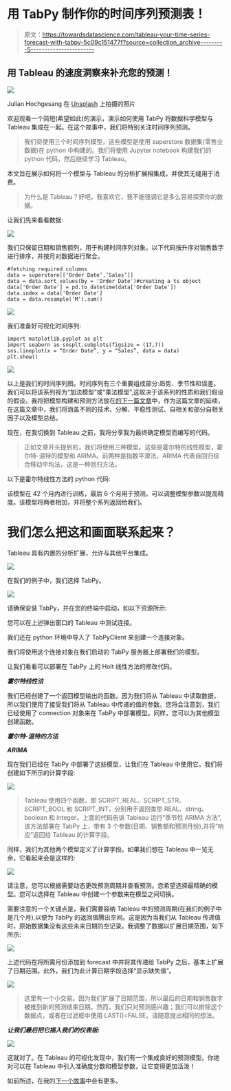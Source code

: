 # 用 TabPy 制作你的时间序列预测表！

> 原文：<https://towardsdatascience.com/tableau-your-time-series-forecast-with-tabpy-5c09c151477f?source=collection_archive---------5----------------------->

## 用 Tableau 的速度洞察来补充您的预测！

![](img/861fd249608de8ee06b1d406c86abe1a.png)

Julian Hochgesang 在 [Unsplash](https://unsplash.com?utm_source=medium&utm_medium=referral) 上拍摄的照片

欢迎观看一个简短(希望如此)的演示，演示如何使用 TabPy 将数据科学模型与 Tableau 集成在一起。在这个故事中，我们将特别关注时间序列预测。

> 我们将使用三个时间序列模型，这些模型是使用 superstore 数据集(零售业数据)在 python 中构建的。我们将使用 Jupyter notebook 构建我们的 python 代码，然后继续学习 Tableau。

本文旨在展示如何将一个模型与 Tableau 的分析扩展相集成，并使其无缝用于消费。

> 为什么是 Tableau？好吧，我喜欢它，我不能强调它是多么容易探索你的数据。

让我们先来看看数据:

![](img/47b008c0d4a986f2d6de629c006201ea.png)

我们只保留日期和销售额列，用于构建时间序列对象。以下代码按升序对销售数字进行排序，并按月对数据进行聚合。

```
#fetching required columns
data = superstore[[‘Order Date’,’Sales’]] 
data = data.sort_values(by = 'Order Date')#creating a ts object
data['Order Date'] = pd.to_datetime(data['Order Date'])
data.index = data['Order Date']
data = data.resample('M').sum()
```

![](img/8f95789a3f1c0b15f2b38107dd1753b1.png)

我们准备好可视化时间序列:

```
import matplotlib.pyplot as plt
import seaborn as snsplt.subplots(figsize = (17,7))
sns.lineplot(x = “Order Date”, y = “Sales”, data = data)
plt.show()
```

![](img/0189ad75e4fa27bcd8c58f3f3b8b93bc.png)

以上是我们的时间序列图。时间序列有三个重要组成部分:趋势、季节性和误差。我们可以将该系列视为“加法模型”或“乘法模型”,这取决于该系列的性质和我们假设的假设。我将把模型构建和预测方法放在[的下一篇文章](/a-blueprint-for-time-series-9f865609bfa2)中，作为这篇文章的延续，在这篇文章中，我们将涵盖不同的技术、分解、平稳性测试、自相关和部分自相关因子以及模型总结。

现在，在我切换到 Tableau 之前，我将分享我为最终确定模型而编写的代码。

> 正如文章开头提到的，我们将使用三种模型。这些是霍尔特的线性模型，霍尔特-温特的模型和 ARIMA。前两种是指数平滑法，ARIMA 代表自回归综合移动平均法，这是一种回归方法。

以下是霍尔特线性方法的 python 代码:

该模型在 42 个月内进行训练，最后 6 个月用于预测。可以调整模型参数以提高精度。该模型将两者相加，并将整个系列返回给我们。

# 我们怎么把这和画面联系起来？

Tableau 具有内置的分析扩展，允许与其他平台集成。

![](img/463b692f32eeea9638368dada36797d5.png)

在我们的例子中，我们选择 TabPy。

![](img/c8fa3aebb28edf845ce7e7140f5d5316.png)

请确保安装 TabPy，并在您的终端中启动，如以下资源所示:

  

您可以在上述弹出窗口的 Tableau 中测试连接。

我们还在 python 环境中导入了 TabPyClient 来创建一个连接对象。

我们将使用这个连接对象在我们启动的 TabPy 服务器上部署我们的模型。

让我们看看可以部署在 TabPy 上的 Holt 线性方法的修改代码。

***霍尔特线性法***

我们已经创建了一个返回模型输出的函数。因为我们将从 Tableau 中读取数据，所以我们使用了接受我们将从 Tableau 中传递的值的参数。您将会注意到，我们已经使用了 connection 对象来在 TabPy 中部署模型。同样，您可以为其他模型创建函数。

***霍尔特-温特的方法***

***ARIMA***

现在我们已经在 TabPy 中部署了这些模型，让我们在 Tableau 中使用它。我们将创建如下所示的计算字段:

![](img/5ff44f5b2918ee7716889c67d67fde4b.png)

> Tableau 使用四个函数，即 SCRIPT_REAL、SCRIPT_STR、SCRIPT_BOOL 和 SCRIPT_INT，分别用于返回类型 REAL、string、boolean 和 integer。上面的代码告诉 Tableau 运行“季节性 ARIMA 方法”,该方法部署在 TabPy 上，带有 3 个参数(日期、销售额和预测月份),并将“响应”返回给 Tableau 的计算字段。

同样，我们为其他两个模型定义了计算字段。如果我们想在 Tableau 中一览无余，它看起来会是这样的:

![](img/0c296bafc6b4892b2d7ba3bddd51d74e.png)

请注意，您可以根据需要动态更改预测周期并查看预测。您希望选择最精确的模型。您可以选择在 Tableau 中创建一个参数来在模型之间切换。

需要注意的一个关键点是，我们需要容纳 Tableau 中的预测周期(在我们的例子中是几个月),以便为 TabPy 的返回值腾出空间。这是因为当我们从 Tableau 传递值时，原始数据集没有这些未来日期的空记录。我调整了数据以扩展日期范围，如下所示:

![](img/78ea1ee00cddfe2f109d23cde7c583a0.png)

上述代码在将所需月份添加到 forecast 中并将其传递给 TabPy 之后，基本上扩展了日期范围。此外，我们为此计算日期字段选择“显示缺失值”。

![](img/6dddee366dc3e0b2c3858925af2bf167.png)

> 这里有一个小交易。因为我们扩展了日期范围，所以最后的日期和销售数字被推到新的预测结束日期。然而，我们只对预测感兴趣；我们可以排除这个数据点，或者在过滤框中使用 LAST()=FALSE。请随意提出相同的想法。

***让我们最后把它插入我们的仪表板:***

![](img/abf200eb7377792afdf7153692737c11.png)

这就对了。在 Tableau 的可视化发现中，我们有一个集成良好的预测模型。你绝对可以在 Tableau 中引入准确度分数和模型参数，让它变得更加活泼！

如前所述，在我的[下一个故事](/a-blueprint-for-time-series-9f865609bfa2)中会有更多。